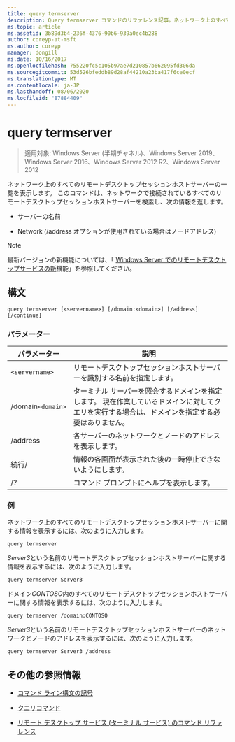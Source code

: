 ```yaml
---
title: query termserver
description: Query termserver コマンドのリファレンス記事。ネットワーク上のすべてのリモートデスクトップセッションホストサーバーの一覧を表示します。
ms.topic: article
ms.assetid: 3b89d3b4-236f-4376-90b6-939a0ec4b288
author: coreyp-at-msft
ms.author: coreyp
manager: dongill
ms.date: 10/16/2017
ms.openlocfilehash: 755220fc5c105b97ae7d210857b662095fd306da
ms.sourcegitcommit: 53d526bfeddb89d28af44210a23ba417f6ce0ecf
ms.translationtype: MT
ms.contentlocale: ja-JP
ms.lasthandoff: 08/06/2020
ms.locfileid: "87884409"
---
```

# <a name="query-termserver"></a>query termserver

> 適用対象: Windows Server (半期チャネル)、Windows Server 2019、Windows Server 2016、Windows Server 2012 R2、Windows Server 2012

ネットワーク上のすべてのリモートデスクトップセッションホストサーバーの一覧を表示します。 このコマンドは、ネットワークで接続されているすべてのリモートデスクトップセッションホストサーバーを検索し、次の情報を返します。

- サーバーの名前

- Network (/address オプションが使用されている場合はノードアドレス)

> [!NOTE]
> 最新バージョンの新機能については、「 [Windows Server でのリモートデスクトップサービスの新](/previous-versions/windows/it-pro/windows-server-2012-r2-and-2012/dn283323(v=ws.11))機能」を参照してください。

## <a name="syntax"></a>構文

```
query termserver [<servername>] [/domain:<domain>] [/address] [/continue]
```

### <a name="parameters"></a>パラメーター

| パラメーター | 説明 |
|--|--|
| `<servername>` | リモートデスクトップセッションホストサーバーを識別する名前を指定します。 |
| /domain`<domain>` | ターミナル サーバーを照会するドメインを指定します。 現在作業しているドメインに対してクエリを実行する場合は、ドメインを指定する必要はありません。 |
| /address | 各サーバーのネットワークとノードのアドレスを表示します。 |
| 続行/ | 情報の各画面が表示された後の一時停止できないようにします。 |
| /? | コマンド プロンプトにヘルプを表示します。 |

### <a name="examples"></a>例

ネットワーク上のすべてのリモートデスクトップセッションホストサーバーに関する情報を表示するには、次のように入力します。

```
query termserver
```

*Server3*という名前のリモートデスクトップセッションホストサーバーに関する情報を表示するには、次のように入力します。

```
query termserver Server3
```

ドメイン*CONTOSO*内のすべてのリモートデスクトップセッションホストサーバーに関する情報を表示するには、次のように入力します。

```
query termserver /domain:CONTOSO
```

*Server3*という名前のリモートデスクトップセッションホストサーバーのネットワークとノードのアドレスを表示するには、次のように入力します。

```
query termserver Server3 /address
```

## <a name="additional-references"></a>その他の参照情報

- [コマンド ライン構文の記号](command-line-syntax-key.md)

- [クエリコマンド](query.md)

- [リモート デスクトップ サービス (ターミナル サービス) のコマンド リファレンス](remote-desktop-services-terminal-services-command-reference.md)
